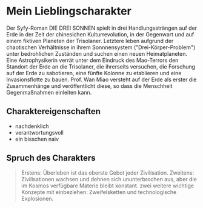 # Mein Lieblingscharakter
Der Syfy-Roman DIE DREI SONNEN spielt in drei Handlungssträngen auf der Erde in der Zeit der chinesichen Kulturrevolution, in der Gegenwart und auf einem fiktiven Planeten der Trisolaner. Letztere leben aufgrund der chaotischen Verhältnisse in ihrem Sonnnensystem ("Drei-Körper-Problem") unter bedrohlichen Zuständen und suchen einen neuen Heimatplaneten. Eine Astrophysikerin verrät unter dem Eindruck des Mao-Terrors den Standort der Erde an die Trisolaner, die ihrerseits versuchen, die Forschung auf der Erde zu sabotieren, eine fünfte Kolonne zu etablieren und eine Invasionsflotte zu bauen. Prof. Wan Miao versteht auf der Erde als erster die Zusammenhänge und veröffentlicht diese, so dass die Menschheit Gegenmaßnahmen einleiten kann.
## Charaktereigenschaften
* nachdenklich
* verantwortungsvoll
* ein bisschen naiv

## Spruch des Charakters
> Erstens: Überleben ist das oberste Gebot jeder Zivilisation. 
> Zweitens: Zivilisationen wachsen und dehnen sich ununterbrochen aus, aber die im Kosmos verfügbare Materie bleibt konstant.
> zwei weitere wichtige Konzepte mit einbeziehen: Zweifelsketten und technologische Explosionen.
